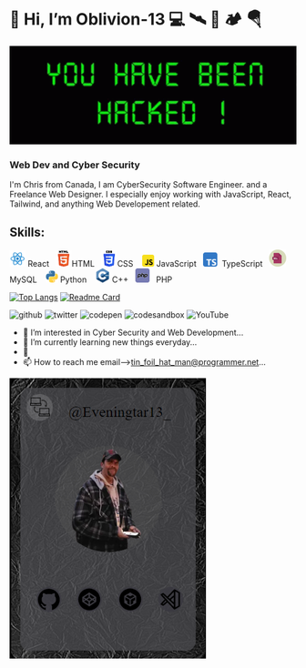 # 👋 Hi, I’m Oblivion-13 💻 🛰 🔐 🏕  🪂
![I am GitHub Readme Generator's creator](https://github.com/Evening-Star13/Evening-Star13/blob/main/hacked-hack846px-290px.gif)


### Web Dev and Cyber Security

I'm Chris from Canada, I am CyberSecurity Software Engineer. and a Freelance Web Designer. I especially enjoy working with JavaScript, React, Tailwind, and anything Web Developement related.

## Skills: 
<img src="https://github.com/Evening-Star13/Evening-Star13/blob/main/reactts-svgrepo-com.svg" width="28"> React   <img src="https://github.com/Evening-Star13/Evening-Star13/blob/main/html5.svg" width="28">HTML    <img src="https://github.com/Evening-Star13/Evening-Star13/blob/main/css3.svg" width="28">CSS     <img src="https://github.com/Evening-Star13/Evening-Star13/blob/main/javascript-svgrepo-com.svg" width="21">  JavaScript   <img src="https://github.com/Evening-Star13/Evening-Star13/blob/main/typescript-svgrepo-com.svg" width="25">  TypeScript   <img src="https://github.com/Evening-Star13/Evening-Star13/blob/main/sql-svgrepo-com.svg" width="30">  MySQL    <img src="https://github.com/Evening-Star13/Evening-Star13/blob/main/python-svgrepo-com.svg" width="21">  Python    <img src="https://github.com/Evening-Star13/Evening-Star13/blob/main/c-logo-svgrepo-com.svg" width="25"> C++   <img src="https://github.com/Evening-Star13/Evening-Star13/blob/main/php-svgrepo-com.svg" width="25">   PHP



[![Top Langs](https://github-readme-stats.vercel.app/api/top-langs/?username=Evening-Star13&layout=compact&show_icons=true&theme=midnight-purple)](https://github.com/anuraghazra/github-readme-stats)
[![Readme Card](https://github-readme-stats.vercel.app/api?username=Evening-Star13&repo=github-readme-stats&show_icons=true&theme=midnight-purple)](https://github.com/anuraghazra/github-readme-stats)




<img src='https://cdn.jsdelivr.net/npm/simple-icons@3.0.1/icons/github.svg' alt='github' height='40'> <img src='https://cdn.jsdelivr.net/npm/simple-icons@3.0.1/icons/twitter.svg' alt='twitter' height='40'>  <img src='https://cdn.jsdelivr.net/npm/simple-icons@3.0.1/icons/codepen.svg' alt='codepen' height='40'>  <img src='https://cdn.jsdelivr.net/npm/simple-icons@3.0.1/icons/codesandbox.svg' alt='codesandbox' height='40'> <img src='https://cdn.jsdelivr.net/npm/simple-icons@3.0.1/icons/youtube.svg' alt='YouTube' height='40'>








- 👀 I’m interested in Cyber Security and Web Development...
- 🌱 I’m currently learning new things everyday...
- 💞️
- 📫 How to reach me email-->tin_foil_hat_man@programmer.net...

![I am GitHub Readme Generator's creator](https://github.com/Oblivion-13/Porfolio-Card/blob/main/Porfolio%20Card/Card%20Of%20Me%203.png)


<!---
Oblivion-13/Oblivion-13 is a ✨ special ✨ repository because its `README.md` (this file) appears on your GitHub profile.
You can click the Preview link to take a look at your changes.
--->
